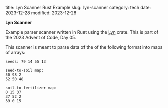 title: Lyn Scanner Rust Example
slug: lyn-scanner
category: tech
date: 2023-12-28
modified: 2023-12-28

**Lyn Scanner**

Example parser scanner written in Rust using the [Lyn](https://crates.io/crates/lyn) crate.  This is part of the 2023 Advent of Code, Day 05.

This scanner is meant to parse data of the of the following format into maps of arrays:

```text
seeds: 79 14 55 13

seed-to-soil map:
50 98 2
52 50 48

soil-to-fertilizer map:
0 15 37
37 52 2
39 0 15
```

<script src="https://gist.github.com/jac18281828/2b3b49373ecd818e95546161e556b2d5.js"></script>
